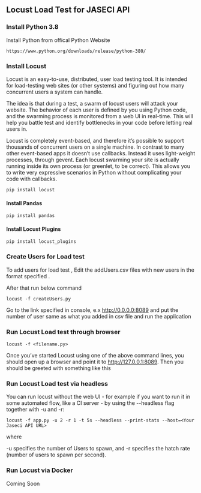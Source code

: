 ## Locust Load Test for JASECI API

### Install Python 3.8 
Install Python from offical Python Website

```console
https://www.python.org/downloads/release/python-380/
```

### Install Locust 

Locust is an easy-to-use, distributed, user load testing tool. It is intended for load-testing web sites (or other systems) and figuring out how many concurrent users a system can handle.

The idea is that during a test, a swarm of locust users will attack your website. The behavior of each user is defined by you using Python code, and the swarming process is monitored from a web UI in real-time. This will help you battle test and identify bottlenecks in your code before letting real users in.

Locust is completely event-based, and therefore it’s possible to support thousands of concurrent users on a single machine. In contrast to many other event-based apps it doesn’t use callbacks. Instead it uses light-weight processes, through gevent. Each locust swarming your site is actually running inside its own process (or greenlet, to be correct). This allows you to write very expressive scenarios in Python without complicating your code with callbacks.

```console
pip install locust
```

#### Install Pandas

```console
pip install pandas
```



#### Install Locust Plugins

```console
pip install locust_plugins
```

### Create Users for Load test

To add users for load test , Edit the addUsers.csv files with new users in the format specified .

After that run below command

```console
locust -f createUsers.py
```

Go to the link specified in console, e.x http://0.0.0.0:8089 and put the number of user same as what you added in csv file and run the application



### Run Locust Load test through browser

```console
locust -f <filename.py>
```

Once you’ve started Locust using one of the above command lines, you should open up a browser and point it to http://127.0.0.1:8089. Then you should be greeted with something like this

### Run Locust Load test via headless 

You can run locust without the web UI - for example if you want to run it in some automated flow, like a CI server - by using the --headless flag together with -u and -r:

```console
locust -f app.py -u 2 -r 1 -t 5s --headless --print-stats --host=<Your Jaseci API URL>
```

where

-u specifies the number of Users to spawn, and 
-r specifies the hatch rate (number of users to spawn per second).


### Run Locust via Docker

Coming Soon

